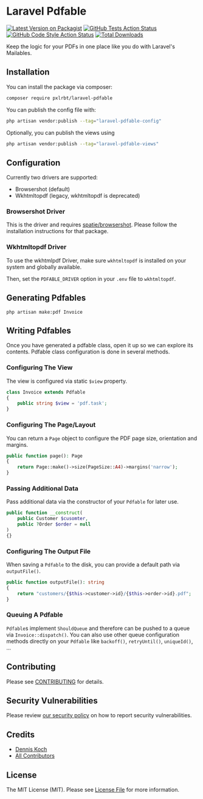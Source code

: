 # Laravel Pdfable

[![Latest Version on Packagist](https://img.shields.io/packagist/v/pxlrbt/laravel-pdfable.svg?style=flat-square)](https://packagist.org/packages/pxlrbt/laravel-pdfable)
[![GitHub Tests Action Status](https://img.shields.io/github/actions/workflow/status/pxlrbt/laravel-pdfable/run-tests.yml?branch=main&label=tests&style=flat-square)](https://github.com/pxlrbt/laravel-pdfable/actions?query=workflow%3Arun-tests+branch%3Amain)
[![GitHub Code Style Action Status](https://img.shields.io/github/actions/workflow/status/pxlrbt/laravel-pdfable/fix-php-code-style-issues.yml?branch=main&label=code%20style&style=flat-square)](https://github.com/pxlrbt/laravel-pdfable/actions?query=workflow%3A"Fix+PHP+code+style+issues"+branch%3Amain)
[![Total Downloads](https://img.shields.io/packagist/dt/pxlrbt/laravel-pdfable.svg?style=flat-square)](https://packagist.org/packages/pxlrbt/laravel-pdfable)

Keep the logic for your PDFs in one place like you do with Laravel's Mailables.

## Installation

You can install the package via composer:

```bash
composer require pxlrbt/laravel-pdfable
```

You can publish the config file with:

```bash
php artisan vendor:publish --tag="laravel-pdfable-config"
```

Optionally, you can publish the views using

```bash
php artisan vendor:publish --tag="laravel-pdfable-views"
```

## Configuration

Currently two drivers are supported:

- Browsershot (default)
- Wkhtmltopdf (legacy, wkhtmltopdf is deprecated)

### Browsershot Driver

This is the  driver and requires [spatie/browsershot](https://github.com/spatie/browsershot). Please follow the installation instructions for that package.

### Wkhtmltopdf Driver

To use the wkhtmlpdf Driver, make sure `wkhtmltopdf` is installed on your system and globally available.

Then, set the `PDFABLE_DRIVER` option in  your `.env` file to `wkhtmltopdf`.


## Generating Pdfables
```shell
php artisan make:pdf Invoice
```

## Writing Pdfables

Once you have generated a pdfable class, open it up so we can explore its contents. Pdfable class configuration is done in several methods.

### Configuring The View

The view is configured via static `$view` property.

```php
class Invoice extends Pdfable
{
    public string $view = 'pdf.task';
}
```

### Configuring The Page/Layout

You can return a `Page` object to configure the PDF page size, orientation and margins. 

```php
public function page(): Page
{
    return Page::make()->size(PageSize::A4)->margins('narrow');
}
```

### Passing Additional Data

Pass additional data via the constructor of your `Pdfable` for later use.

```php
public function __construct(
    public Customer $cusomter,
    public ?Order $order = null
)
{}
```
### Configuring The Output File

When saving a `Pdfable` to the disk, you can provide a default path via `outputFile()`. 

```php
public function outputFile(): string
{
    return "customers/{$this->customer->id}/{$this->order->id}.pdf";
}
```

### Queuing A Pdfable

`Pdfable`s implement `ShouldQueue` and therefore can be pushed to a queue via `Invoice::dispatch()`. You can also use other queue configuration methods directly on your `Pdfable` like `backoff()`, `retryUntil()`, `uniqueId()`, ...



## Contributing

Please see [CONTRIBUTING](CONTRIBUTING.md) for details.

## Security Vulnerabilities

Please review [our security policy](../../security/policy) on how to report security vulnerabilities.

## Credits

- [Dennis Koch](https://github.com/pxlrbt)
- [All Contributors](../../contributors)

## License

The MIT License (MIT). Please see [License File](LICENSE.md) for more information.
